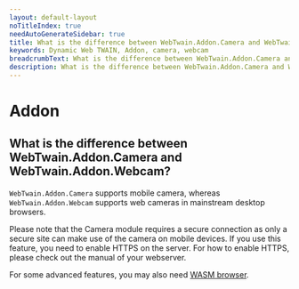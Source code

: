 ```yaml
---
layout: default-layout
noTitleIndex: true
needAutoGenerateSidebar: true
title: What is the difference between WebTwain.Addon.Camera and WebTwain.Addon.Webcam?
keywords: Dynamic Web TWAIN, Addon, camera, webcam
breadcrumbText: What is the difference between WebTwain.Addon.Camera and WebTwain.Addon.Webcam?
description: What is the difference between WebTwain.Addon.Camera and WebTwain.Addon.Webcam?
---
```


# Addon

## What is the difference between WebTwain.Addon.Camera and WebTwain.Addon.Webcam?

`WebTwain.Addon.Camera` supports mobile camera, whereas `WebTwain.Addon.Webcam` supports web cameras in mainstream desktop browsers.

Please note that the Camera module requires a secure connection as only a secure site can make use of the camera on mobile devices. If you use this feature, you need to enable HTTPS on the server. For how to enable HTTPS, please check out the manual of your webserver.

For some advanced features, you may also need <a href="https://www.dynamsoft.com/web-twain/docs/getstarted/platform.html?ver=latest#wasm-browsers" target="_blank">WASM browser</a>.
